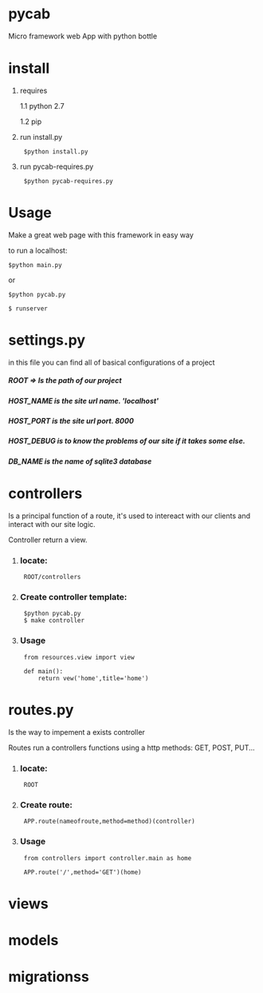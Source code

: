 # pycab
Micro framework web App with python bottle

# install

1. requires

    1.1 python 2.7

    1.2 pip

2. run install.py

        $python install.py

3. run pycab-requires.py

        $python pycab-requires.py



# Usage

Make a great web page with this framework in easy way

to run a localhost:

    $python main.py

or

    $python pycab.py

    $ runserver

# settings.py

in this file you can find all of basical configurations of a project

##### ROOT => Is the path of our project

##### HOST_NAME is the site url name. 'localhost'
  
##### HOST_PORT is the site url port. 8000

##### HOST_DEBUG is to know the problems of our site if it takes some else.

##### DB_NAME is the name of sqlite3 database




# controllers

Is a principal function of a route, it's used to intereact with 
our clients and interact with our site logic. 

Controller return a view.

1. ### locate:

        ROOT/controllers
    
2. ### Create controller template:

        $python pycab.py    
        $ make controller
        
3. ### Usage

        from resources.view import view
        
        def main():
            return vew('home',title='home')

# routes.py

Is the way to impement a exists controller 

Routes run a controllers functions using a http methods: GET, POST, PUT...

1. ### locate:

        ROOT
    
2. ### Create route:

        APP.route(nameofroute,method=method)(controller)
        
3. ### Usage

        from controllers import controller.main as home
        
        APP.route('/',method='GET')(home)

# views

# models

# migrationss






